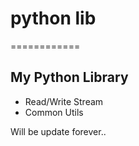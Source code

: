 # python lib
============
## My Python Library

* Read/Write Stream
* Common Utils


Will be update forever..

